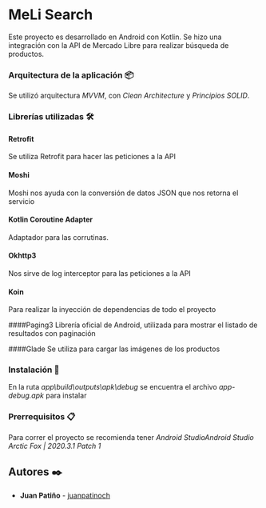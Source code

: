 # MeLi Search

Este proyecto es desarrollado en Android con Kotlin.
Se hizo una integración con la API de Mercado Libre para realizar búsqueda de productos.


### Arquitectura de la aplicación 📦

Se utilizó arquitectura _MVVM_, con _Clean Architecture_ y _Principios SOLID_.


### Librerías utilizadas 🛠️

#### Retrofit
Se utiliza Retrofit para hacer las peticiones a la API

#### Moshi
Moshi nos ayuda con la conversión de datos JSON que nos retorna el servicio

#### Kotlin Coroutine Adapter
Adaptador para las corrutinas.

#### Okhttp3
Nos sirve de log interceptor para las peticiones a la API

#### Koin
Para realizar la inyección de dependencias de todo el proyecto

####Paging3
Librería oficial de Android, utilizada para mostrar el listado de resultados con paginación

####Glade
Se utiliza para cargar las imágenes de los productos


### Instalación 🔧

En la ruta _app\build\outputs\apk\debug_ se encuentra el archivo _app-debug.apk_ para instalar


### Prerrequisitos 📋

Para correr el proyecto se recomienda tener _Android StudioAndroid Studio Arctic Fox | 2020.3.1 Patch 1_

## Autores ✒️

* **Juan Patiño** - [juanpatinoch](https://github.com/juanpatinoch/)
